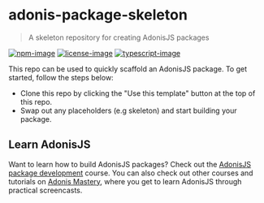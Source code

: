 # adonis-package-skeleton
> A skeleton repository for creating AdonisJS packages

[![npm-image]][npm-url] [![license-image]][license-url] [![typescript-image]][typescript-url]

This repo can be used to quickly scaffold an AdonisJS package. To get started, follow the steps below:

* Clone this repo by clicking the "Use this template" button at the top of this repo.
* Swap out any placeholders (e.g skeleton) and start building your package.

## Learn AdonisJS
Want to learn how to build AdonisJS packages? Check out the [AdonisJS package development](https://adonismastery.com/courses/adonisjs-package-development) course. You can also check out other courses and tutorials on [Adonis Mastery](https://adonismastery.com), where you get to learn AdonisJS through practical screencasts.

[npm-image]: https://img.shields.io/npm/v/adonis-confirm-password.svg?style=for-the-badge&logo=npm
[npm-url]: https://npmjs.org/package/adonis-confirm-password "npm"

[license-image]: https://img.shields.io/npm/l/adonis-confirm-password?color=blueviolet&style=for-the-badge
[license-url]: LICENSE.md "license"

[typescript-image]: https://img.shields.io/badge/Typescript-294E80.svg?style=for-the-badge&logo=typescript
[typescript-url]:  "typescript"
